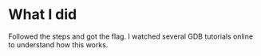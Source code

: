 # What I did
Followed the steps and got the flag. I watched several GDB tutorials online to understand how this works.

